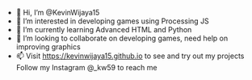 - 👋 Hi, I’m @KevinWijaya15
- 👀 I’m interested in developing games using Processing JS
- 🌱 I’m currently learning Advanced HTML and Python
- 💞️ I’m looking to collaborate on developing games, need help on improving graphics
- 📫 Visit https://kevinwijaya15.github.io to see and try out my projects
      Follow my Instagram @_kw59 to reach me

<!---
KevinWijaya15/KevinWijaya15 is a ✨ special ✨ repository because its `README.md` (this file) appears on your GitHub profile.
You can click the Preview link to take a look at your changes.
--->
